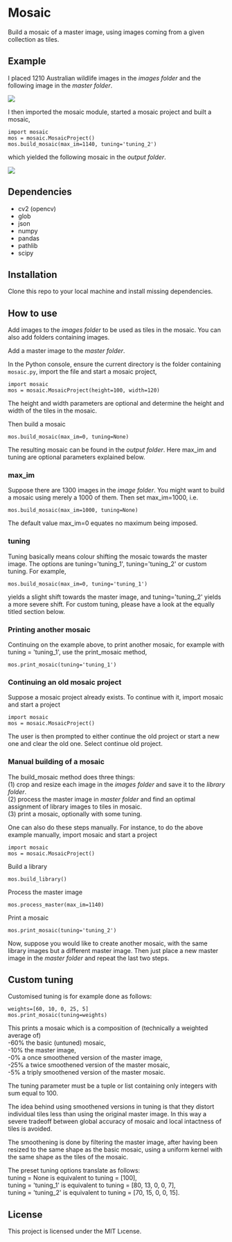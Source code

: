 # Mosaic
Build a mosaic of a master image, using images coming from a given collection as tiles.

## Example
I placed 1210 Australian wildlife images in the *images folder* and the following image in the *master folder*.

![](example/example_master.jpg)

I then imported the mosaic module, started a mosaic project and built a mosaic,
```
import mosaic
mos = mosaic.MosaicProject()
mos.build_mosaic(max_im=1140, tuning='tuning_2')
```
which yielded the following mosaic in the *output folder*.

![](example/example_mosaic.jpg)

## Dependencies

* cv2 (opencv)
* glob
* json
* numpy
* pandas
* pathlib
* scipy

## Installation

Clone this repo to your local machine and install missing dependencies.

## How to use

Add images to the *images folder* to be used as tiles in the mosaic. You can also add folders containing images.

Add a master image to the *master folder*. 

In the Python console, ensure the current directory is the folder containing `mosaic.py`, import the file and start a mosaic project,
```
import mosaic
mos = mosaic.MosaicProject(height=100, width=120)
```
The height and width parameters are optional and determine the height and width of the tiles in the mosaic.

Then build a mosaic
```
mos.build_mosaic(max_im=0, tuning=None)
```
The resulting mosaic can be found in the *output folder*.
Here max_im and tuning are optional parameters explained below.

### max_im
Suppose there are 1300 images in the *image folder*. You might want to build a mosaic using merely a 1000 of them. Then set max_im=1000, i.e.
```
mos.build_mosaic(max_im=1000, tuning=None)
```
The default value max_im=0 equates no maximum being imposed.

### tuning
Tuning basically means colour shifting the mosaic towards the master image.
The options are tuning='tuning_1', tuning='tuning_2' or custom tuning. For example,
```
mos.build_mosaic(max_im=0, tuning='tuning_1')
```
yields a slight shift towards the master image, and tuning='tuning_2' yields a more severe shift.
For custom tuning, please have a look at the equally titled section below.

### Printing another mosaic
Continuing on the example above, to print another mosaic, for example with tuning = 'tuning_1', use the print_mosaic method,
```
mos.print_mosaic(tuning='tuning_1')
```

### Continuing an old mosaic project
Suppose a mosaic project already exists. To continue with it, import mosaic and start a project
```
import mosaic
mos = mosaic.MosaicProject()
```
The user is then prompted to either continue the old project or start a new one and clear the old one.
Select continue old project.

### Manual building of a mosaic
The build_mosaic method does three things:  
(1) crop and resize each image in the *images folder* and save it to the *library folder*.  
(2) process the master image in *master folder* and find an optimal assignment of library images to tiles in mosaic.  
(3) print a mosaic, optionally with some tuning.

One can also do these steps manually. For instance, to do the above example manually, import mosaic and start a project
```
import mosaic
mos = mosaic.MosaicProject()
```
Build a library
```
mos.build_library()
```
Process the master image
```
mos.process_master(max_im=1140)
```
Print a mosaic
```
mos.print_mosaic(tuning='tuning_2')
```

Now, suppose you would like to create another mosaic, with the same library images but a different master image. Then just place a new master image in the *master folder* and repeat the last two steps.

## Custom tuning
Customised tuning is for example done as follows:
```
weights=[60, 10, 0, 25, 5]
mos.print_mosaic(tuning=weights)
```
This prints a mosaic which is a composition of (technically a weighted average of)  
-60% the basic (untuned) mosaic,  
-10% the master image,  
-0%  a once smoothened version of the master image,  
-25% a twice smoothened version of the master mosaic,  
-5%  a triply smoothened version of the master mosaic.

The tuning parameter must be a tuple or list containing only integers with sum equal to 100.

The idea behind using smoothened versions in tuning is that they distort individual tiles less than using the original master image.
In this way a severe tradeoff between global accuracy of mosaic and local intactness of tiles is avoided.

The smoothening is done by filtering the master image, after having been resized to the same shape as the basic mosaic,
using a uniform kernel with the same shape as the tiles of the mosaic.

The preset tuning options translate as follows:  
tuning = None       is equivalent to tuning = [100],  
tuning = 'tuning_1' is equivalent to tuning = [80, 13, 0, 0, 7],  
tuning = 'tuning_2' is equivalent to tuning = [70, 15, 0, 0, 15].

## License
This project is licensed under the MIT Lıcense.